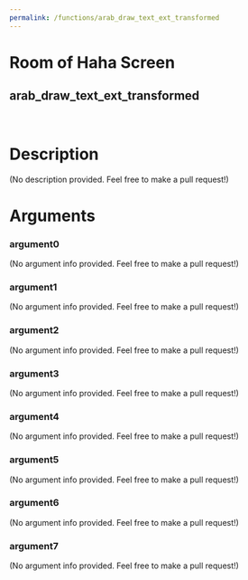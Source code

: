 ```yaml
---
permalink: /functions/arab_draw_text_ext_transformed
---
```

# Room of Haha Screen  
## arab_draw_text_ext_transformed  
&nbsp;  
# Description  
(No description provided. Feel free to make a pull request!) 
&nbsp;  
# Arguments
### argument0
(No argument info provided. Feel free to make a pull request!)
&nbsp;  
### argument1
(No argument info provided. Feel free to make a pull request!)
&nbsp;  
### argument2
(No argument info provided. Feel free to make a pull request!)
&nbsp;  
### argument3
(No argument info provided. Feel free to make a pull request!)
&nbsp;  
### argument4
(No argument info provided. Feel free to make a pull request!)
&nbsp;  
### argument5
(No argument info provided. Feel free to make a pull request!)
&nbsp;  
### argument6
(No argument info provided. Feel free to make a pull request!)
&nbsp;  
### argument7
(No argument info provided. Feel free to make a pull request!)
&nbsp;  


